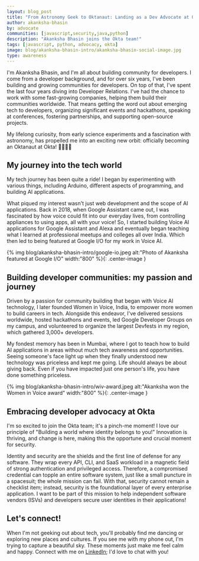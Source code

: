 ```yaml
---
layout: blog_post
title: "From Astronomy Geek to Oktanaut: Landing as a Dev Advocate at Okta"
author: akanksha-bhasin
by: advocate
communities: [javascript,security,java,python]
description: "Akanksha Bhasin joins the Okta team!"
tags: [javascript, python, advocacy, okta]
image: blog/akanksha-bhasin-intro/akanksha-bhasin-social-image.jpg
type: awareness
---
```


I'm Akanksha Bhasin, and I'm all about building community for developers. I come from a developer background, and for over six years, I've been building and growing communities for developers. On top of that, I've spent the last four years diving into Developer Relations. I've had the chance to work with some fast-growing companies, helping them build their communities worldwide. That means getting the word out about emerging tech to developers, organizing significant events and hackathons, speaking at conferences, fostering partnerships, and supporting open-source projects.

My lifelong curiosity, from early science experiments and a fascination with astronomy,  has propelled me into an exciting new orbit: officially becoming an Oktanaut at Okta\! 🚀🌠🧑‍🚀

## My journey into the tech world 

My tech journey has been quite a ride\! I began by experimenting with various things, including Arduino, different aspects of programming, and building AI applications.

What piqued my interest wasn't just web development and the scope of AI applications. Back in 2018, when Google Assistant came out, I was fascinated by how voice could fit into our everyday lives, from controlling appliances to using apps, all with your voice\! So, I started building Voice AI applications for Google Assistant and Alexa and eventually began teaching what I learned at professional meetups and colleges all over India. Which then led to being featured at Google I/O for my work in Voice AI. 

{% img blog/akanksha-bhasin-intro/google-io.jpeg alt:"Photo of Akanksha featured at Google I/O" width:"800" %}{: .center-image }

## Building developer communities: my passion and journey

Driven by a passion for community building that began with Voice AI technology, I later founded Women in Voice, India, to empower more women to build careers in tech. Alongside this endeavor, I've delivered sessions worldwide, hosted hackathons and events, led Google Developer Groups on my campus, and volunteered to organize the largest Devfests in my region, which gathered 3,000+ developers.

My fondest memory has been in Mumbai, where I got to teach how to build AI applications in areas without much tech awareness and opportunities. Seeing someone's face light up when they finally understood new technology was priceless and kept me going. Life should always be about giving back. Even if you have impacted just one person's life, you have done something priceless. 

{% img blog/akanksha-bhasin-intro/wiv-award.jpeg alt:"Akanksha won the Women in Voice award" width:"800" %}{: .center-image }

## Embracing developer advocacy at Okta

I'm so excited to join the Okta team; it's a pinch-me moment\! I love our principle of "Building a world where identity belongs to you\!" Innovation is thriving, and change is here, making this the opportune and crucial moment for security. 

Identity and security are the shields and the first line of defense for any software. They wrap every API, CLI, and SaaS workload in a magnetic field of strong authentication and privileged access. Therefore, a compromised credential can topple an entire software system, just like a small puncture in a spacesuit; the whole mission can fail. With that, security cannot remain a checklist item; instead, security is the foundational layer of every enterprise application. I want to be part of this mission to help independent software vendors (ISVs) and developers secure user identities in their applications\! 

## Let's connect\! 

When I'm not geeking out about tech, you'll probably find me dancing or exploring new places and cultures. If you see me with my phone out, I'm trying to capture a beautiful sky. These moments just make me feel calm and happy. Connect with me on [LinkedIn](https://linkedin.com/in/akankshabhasin); I'd love to chat with you\!
